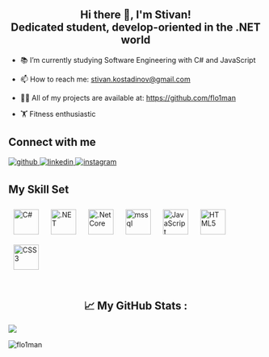 <h2 align="center">Hi there 👋, I'm Stivan! <br/> Dedicated student, develop-oriented in the .NET world</h1> 


- 📚 I’m currently studying Software Engineering with C# and JavaScript   



- 📫 How to reach me: stivan.kostadinov@gmail.com  


- 👨‍💻 All of my projects are available at: https://github.com/flo1man


- 🏋 Fitness enthusiastic


## Connect with me  
<div align="left">
<a href="https://github.com/flo1man" target="_blank">
<img src=https://img.shields.io/badge/github-%2324292e.svg?&style=for-the-badge&logo=github&logoColor=white alt=github style="margin-bottom: 5px;" />
</a>
<a href="https://linkedin.com/in/stivan-kostadinov-21a927216" target="_blank">
<img src=https://img.shields.io/badge/linkedin-%231E77B5.svg?&style=for-the-badge&logo=linkedin&logoColor=white alt=linkedin style="margin-bottom: 5px;" />
</a>
<a href="https://instagram.com/skostadinov3" target="_blank">
<img src=https://img.shields.io/badge/instagram-%23000000.svg?&style=for-the-badge&logo=instagram&logoColor=white alt=instagram style="margin-bottom: 5px;" />
</a>  
</div>  

## My Skill Set  

<div align="lefr">  
<img style="margin: 10px" src="https://profilinator.rishav.dev/skills-assets/csharp-original.svg" alt="C#" height="50" />  
<img style="margin: 10px" src="https://profilinator.rishav.dev/skills-assets/dot-net-original-wordmark.svg" alt=".NET" height="50" />  
<img style="margin: 10px" src="https://profilinator.rishav.dev/skills-assets/dotnetcore.png" alt=".Net Core" height="50" />
<img style="margin: 10px" src="https://www.svgrepo.com/show/303229/microsoft-sql-server-logo.svg" alt="mssql" height="50" />
<img style="margin: 10px" src="https://profilinator.rishav.dev/skills-assets/javascript-original.svg" alt="JavaScript" height="50" />  
<img style="margin: 10px" src="https://profilinator.rishav.dev/skills-assets/html5-original-wordmark.svg" alt="HTML5" height="50" />  
<img style="margin: 10px" src="https://profilinator.rishav.dev/skills-assets/css3-original-wordmark.svg" alt="CSS3" height="50" />  
</div>

<br/>
<h2 align="center"> 📈 My GitHub Stats : </h2>  
<img src="https://github-readme-stats.vercel.app/api?username=flo1man&show_icons=true&count_private=true&hide_border=true" align="left" />

<br/>  
<p><img align="center" src="https://github-readme-stats.vercel.app/api/top-langs?username=flo1man&show_icons=true&locale=en&layout=compact" alt="flo1man" /></p> 
